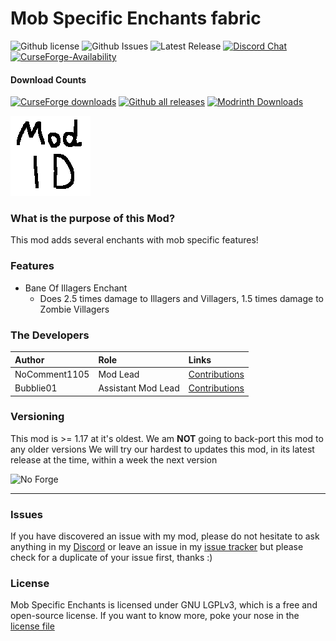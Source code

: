 # Mob Specific Enchants fabric
![Github license](https://img.shields.io/github/license/NoComment1105/MobSpecificEnchants.svg?label=License)
![Github Issues](https://img.shields.io/github/issues/NoComment1105/MobSpecificEnchants.svg?label=Issues)
![Latest Release](https://img.shields.io/github/v/release/NoComment1105/MobSpecificEnchants?label=Latest%20Release)
[![Discord Chat](https://img.shields.io/badge/Chat%20on-Discord-7289DA)](https://discord.gg/28N2Eeq2tT)
[![CurseForge-Availability](http://cf.way2muchnoise.eu/versions/MobSpecificEnchants.svg)](https://www.curseforge.com/minecraft/mc-mods/MobSpecificEnchants)


#### Download Counts
[![CurseForge downloads](http://cf.way2muchnoise.eu/full__downloads.svg)](https://www.curseforge.com/minecraft/mc-mods/MobSpecificEnchants)
[![Github all releases](https://img.shields.io/github/downloads/NoComment1105/MobSpecificEnchants/total.svg?label=Downloads%20From%20GH)](https://gitHub.com/NoComment1105/Deepslate-fabric/releases/)
[![Modrinth Downloads](https://img.shields.io/badge/dynamic/json?color=blue&label=Modrinth&query=downloads&url=https%3A%2F%2Fapi.modrinth.com%2Fapi%2Fv1%2Fmod%)](https://modrinth.com/mod/MobSpecificEnchants)

![icon](./src/main/resources/assets/mobspecificenchants/icon.png)

### What is the purpose of this Mod?
This mod adds several enchants with mob specific features!

### Features
* Bane Of Illagers Enchant
  * Does 2.5 times damage to Illagers and Villagers, 1.5 times damage to Zombie Villagers 

### The Developers

| Author   | Role   | Links   |
|:---------|:-------|:--------|
| NoComment1105 | Mod Lead | [Contributions](https://github.com/NoComment1105/MobSpecificEnchants/commits?author=NoComment1105) |
| Bubblie01 | Assistant Mod Lead | [Contributions](https://github.com/NoComment1105/MobSpecificEnchants/commits?author=Bubblie01)

### Versioning
This mod is >= 1.17 at it's oldest. We am **NOT** going to back-port this mod to any older versions
We will try our hardest to updates this mod, in its latest release at the time, within a week the next version


<img src="https://user-images.githubusercontent.com/67918617/115963692-69eefc00-a518-11eb-9a4b-28196a8ea004.png" alt="No Forge" width="225"></a>


----

### Issues
If you have discovered an issue with my mod, please do not hesitate to ask anything in my [Discord](https://discord.gg/28N2Eeq2tT) or leave an issue in my [issue tracker](https://www.github.com/NoComment1105/MobSpecificEnchants/issues) but please check for a duplicate of your issue first, thanks :)

### License
Mob Specific Enchants is licensed under GNU LGPLv3, which is a free and open-source license. If you want to know more, poke
your nose in the [license file](https://github.com/NoComment1105/MobSpecificEnchants/blob/1.17.x/main/LICENSE)
